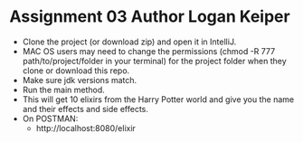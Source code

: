 # Assignment 03 Author Logan Keiper
- Clone the project (or download zip) and open it in IntelliJ.
- MAC OS users may need to change the permissions (chmod -R 777 path/to/project/folder in your terminal) for the project folder when they clone or download this repo.
- Make sure jdk versions match.
- Run the main method.
- This will get 10 elixirs from the Harry Potter world and give you the name and their effects and side effects.
- On POSTMAN:
  * http://localhost:8080/elixir
